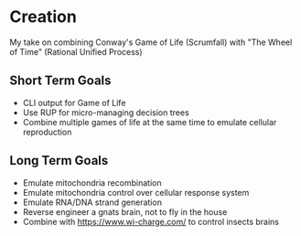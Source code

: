 # Creation

My take on combining Conway's Game of Life (Scrumfall) with "The Wheel of Time" (Rational Unified Process)

## Short Term Goals

- CLI output for Game of Life
- Use RUP for micro-managing decision trees
- Combine multiple games of life at the same time to emulate cellular reproduction

## Long Term Goals

- Emulate mitochondria recombination
- Emulate mitochondria control over cellular response system
- Emulate RNA/DNA strand generation
- Reverse engineer a gnats brain, not to fly in the house
- Combine with https://www.wi-charge.com/ to control insects brains

